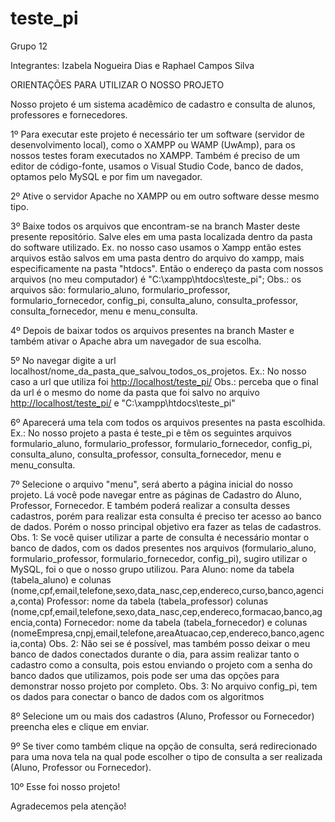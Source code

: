 # teste_pi

Grupo 12

Integrantes: Izabela Nogueira Dias e Raphael Campos Silva

ORIENTAÇÕES PARA UTILIZAR O NOSSO PROJETO

Nosso projeto é um sistema acadêmico de cadastro e consulta de alunos, professores e fornecedores.

1º Para executar este projeto é necessário ter um software (servidor de desenvolvimento local), como o XAMPP ou WAMP (UwAmp), para os nossos testes foram executados no XAMPP. Também é preciso de um editor de código-fonte, usamos o Visual Studio Code, banco de dados, optamos pelo MySQL e por fim um navegador.


2º Ative o servidor Apache no XAMPP ou em outro software desse mesmo tipo.


3º Baixe todos os arquivos que encontram-se na branch Master deste presente repositório. Salve eles em uma pasta localizada dentro da pasta do software utilizado. Ex. no nosso caso usamos o Xampp então estes arquivos estão salvos em uma pasta dentro do arquivo do xampp, mais especificamente na pasta "htdocs". Então o endereço da pasta com nossos arquivos (no meu computador) é "C:\xampp\htdocs\teste_pi";
  Obs.: os arquivos são: formulario_aluno, formulario_professor, formulario_fornecedor, config_pi, consulta_aluno, consulta_professor, consulta_fornecedor, menu e menu_consulta.


4º Depois de baixar todos os arquivos presentes na branch Master e também ativar o Apache abra um navegador de sua escolha.


5º No navegar digite a url localhost/nome_da_pasta_que_salvou_todos_os_projetos. 
  Ex.: No nosso caso a url que utiliza foi <http://localhost/teste_pi/>
    Obs.: perceba que o final da url é o mesmo do nome da pasta que foi salvo no arquivo <http://localhost/teste_pi/> e "C:\xampp\htdocs\teste_pi"


6º Aparecerá uma tela com todos os arquivos presentes na pasta escolhida. 
  Ex.: No nosso projeto a pasta é teste_pi e têm os seguintes arquivos formulario_aluno, formulario_professor, formulario_fornecedor, config_pi, consulta_aluno, consulta_professor, consulta_fornecedor, menu e menu_consulta.


7º Selecione o arquivo "menu", será aberto a página inicial do nosso projeto. Lá você pode navegar entre as páginas de Cadastro do Aluno, Professor, Fornecedor. E também poderá realizar a consulta desses cadastros, porém para realizar esta consulta é preciso ter acesso ao banco de dados. Porém o nosso principal objetivo era fazer as telas de cadastros.
  Obs. 1: Se você quiser utilizar a parte de consulta é necessário montar o banco de dados, com os dados presentes nos arquivos (formulario_aluno, formulario_professor, formulario_fornecedor, config_pi), sugiro utilizar o MySQL, foi o que o nosso grupo utilizou.
    Para Aluno: nome da tabela (tabela_aluno) e colunas (nome,cpf,email,telefone,sexo,data_nasc,cep,endereco,curso,banco,agencia,conta)
    Professor: nome da tabela (tabela_professor) colunas (nome,cpf,email,telefone,sexo,data_nasc,cep,endereco,formacao,banco,agencia,conta)
    Fornecedor: nome da tabela (tabela_fornecedor) e colunas (nomeEmpresa,cnpj,email,telefone,areaAtuacao,cep,endereco,banco,agencia,conta)
  Obs. 2: Não sei se é possível, mas também posso deixar o meu banco de dados conectados durante o dia, para assim realizar tanto o cadastro como a consulta, pois estou enviando o projeto com a senha do banco dados que utilizamos, pois pode ser uma das opções para demonstrar nosso projeto por completo.
  Obs. 3: No arquivo config_pi, tem os dados para conectar o banco de dados com os algoritmos


8º Selecione um ou mais dos cadastros (Aluno, Professor ou Fornecedor) preencha eles e clique em enviar.


9º Se tiver como também clique na opção de consulta, será redirecionado para uma nova tela na qual pode escolher o tipo de consulta a ser realizada (Aluno, Professor ou Fornecedor).


10º Esse foi nosso projeto!

Agradecemos pela atenção!
